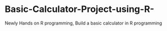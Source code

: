 # Basic-Calculator-Project-using-R-
Newly Hands on R programming, Build a basic calculator in R programming
